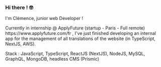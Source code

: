 ### Hi there ! 🤓
<p>I'm Clémence, junior web Developer !</p>
<p>Currently in internship @ ApplyFuture (startup - Paris - Full remote) https://www.applyfuture.com/fr , I've just finished developing an internal app for the management of all translations of the website (in TypeScript, NextJS, AWS). <p>
<p>Stack : JavaScript, TypeScript, ReactJS (NextJS), NodeJS, MySQL, GraphQL, MongoDB, headless CMS (Prismic)<p>
